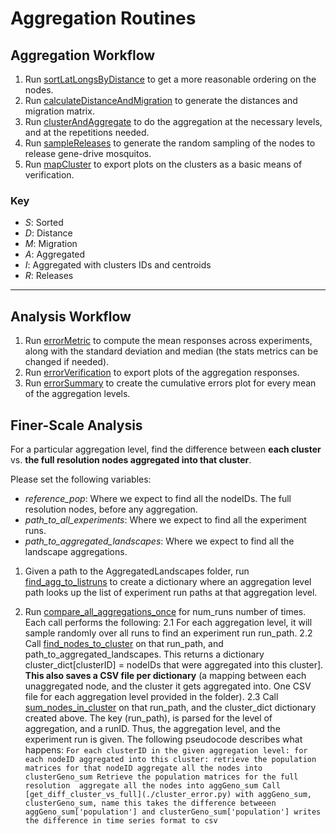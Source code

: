# Aggregation Routines

##  Aggregation Workflow

1. Run [sortLatLongsByDistance](./sortLatLongsByDistance.py) to get a more reasonable ordering on the nodes.
2. Run [calculateDistanceAndMigration](./calculateDistanceAndMigration.py) to generate the distances and migration matrix.
3. Run [clusterAndAggregate](./clusterAndAggregate.py) to do the aggregation at the necessary levels, and at the repetitions needed.
4. Run [sampleReleases](./sampleReleases.py) to generate the random sampling of the nodes to release gene-drive mosquitos.
5. Run [mapCluster](./mapClusters.py) to export plots on the clusters as a basic means of verification.

###  Key

* *S*: Sorted
* *D*: Distance
* *M*: Migration
* *A*: Aggregated
* *I*: Aggregated with clusters IDs and centroids
* *R*: Releases

<hr>

##  Analysis Workflow

1. Run [errorMetric](./errorMetric.py) to compute the mean responses across experiments, along with the standard deviation and median (the stats metrics can be changed if needed).
2. Run [errorVerification](./errorVerification.py) to export plots of the aggregation responses.
3. Run [errorSummary](./errorSummary.py) to create the cumulative errors plot for every mean of the aggregation levels.

## Finer-Scale Analysis
For a particular aggregation level, find the difference between **each cluster** vs. **the full resolution nodes aggregated into that cluster**.

Please set the following variables: 
* *reference_pop*: Where we expect to find all the nodeIDs. The full resolution nodes, before any aggregation. 
* *path_to_all_experiments*: Where we expect to find all the experiment runs. 
* *path_to_aggregated_landscapes*: Where we expect to find all the landscape aggregations.

1. Given a path to the AggregatedLandscapes folder, run [find_agg_to_listruns](./cluster_error.py) to create a dictionary where an aggregation level path looks up the list of experiment run paths at that aggregation level.

2. Run [compare_all_aggregations_once](./cluster_error.py) for num_runs number of times. Each call performs the following:
    2.1 For each aggregation level, it will sample randomly over all runs to find an experiment run run_path.
    2.2 Call [find_nodes_to_cluster](./cluster_error.py) on that run_path, and path_to_aggregated_landscapes. This returns a dictionary cluster_dict[clusterID] = nodeIDs that were aggregated into this cluster]. **This also saves a CSV file per dictionary** (a mapping between each unaggregated node, and the cluster it gets aggregated into. One CSV file for each aggregation level provided in the folder). 
    2.3 Call [sum_nodes_in_cluster](./cluster_error.py) on that run_path, and the cluster_dict dictionary created above. The key (run_path), is parsed for the level of aggregation, and a runID. Thus, the aggregation level, and the experiment run is given. The following pseudocode describes what happens:
        ```
            For each clusterID in the given aggregation level:
                for each nodeID aggregated into this cluster:
                    retrieve the population matrices for that nodeID
                aggregate all the nodes into clusterGeno_sum
                Retrieve the population matrices for the full resolution 
                aggregate all the nodes into aggGeno_sum
                Call [get_diff_cluster_vs_full](./cluster_error.py) with aggGeno_sum, clusterGeno_sum, name
                    this takes the difference betweeen aggGeno_sum['population'] and clusterGeno_sum['population']
                    writes the difference in time series format to csv
        ```